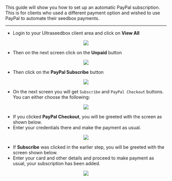 This guide will show you how to set up an automatic PayPal subscription. This is for clients who used a different payment option and wished to use PayPal to automate their seedbox payments.

***

* Login to your Ultraseedbox client area and click on **View All**

<p align="center"><img src="https://docs.usbx.me/uploads/images/gallery/2020-05/image-1588619314505.png"></p>

* Then on the next screen click on the **Unpaid** button

<p align="center"><img src="https://docs.usbx.me/uploads/images/gallery/2020-05/image-1588619356556.png"></p>

* Then click on the **PayPal Subscribe** button

<p align="center"><img src="https://docs.usbx.me/uploads/images/gallery/2020-05/image-1588619387175.png"></p>

* On the next screen you will get `Subscribe` and `PayPal Checkout` buttons. You can either choose the following:

<p align="center"><img src="https://docs.usbx.me/uploads/images/gallery/2020-05/image-1588619415512.png"></p>

  * If you clicked **PayPal Checkout**, you will be greeted with the screen as shown below.
  * Enter your credentials there and make the payment as usual.

<p align="center"><img src="https://docs.usbx.me/uploads/images/gallery/2020-05/image-1588620462570.png"></p>

  * If **Subscribe** was clicked in the earlier step, you will be greeted with the screen shown below.
  * Enter your card and other details and proceed to make payment as usual, your subscription has been added.

<p align="center"><img src="https://docs.usbx.me/uploads/images/gallery/2020-05/image-1588619457500.png"></p>